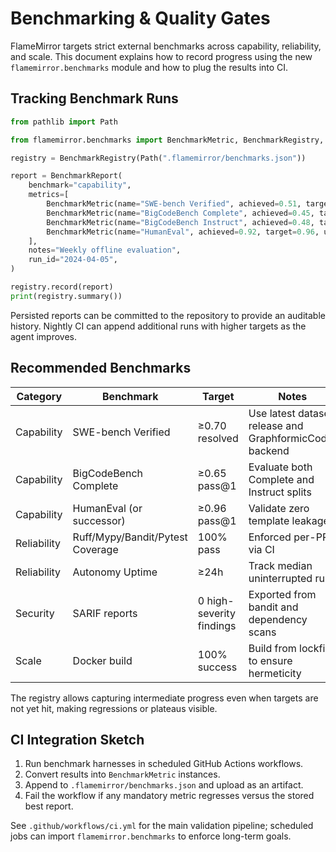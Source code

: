 # Benchmarking & Quality Gates

FlameMirror targets strict external benchmarks across capability, reliability,
and scale. This document explains how to record progress using the new
`flamemirror.benchmarks` module and how to plug the results into CI.

## Tracking Benchmark Runs

```python
from pathlib import Path

from flamemirror.benchmarks import BenchmarkMetric, BenchmarkRegistry, BenchmarkReport

registry = BenchmarkRegistry(Path(".flamemirror/benchmarks.json"))

report = BenchmarkReport(
    benchmark="capability",
    metrics=[
        BenchmarkMetric(name="SWE-bench Verified", achieved=0.51, target=0.70, unit="resolved"),
        BenchmarkMetric(name="BigCodeBench Complete", achieved=0.45, target=0.65, unit="pass@1"),
        BenchmarkMetric(name="BigCodeBench Instruct", achieved=0.48, target=0.65, unit="pass@1"),
        BenchmarkMetric(name="HumanEval", achieved=0.92, target=0.96, unit="pass@1"),
    ],
    notes="Weekly offline evaluation",
    run_id="2024-04-05",
)

registry.record(report)
print(registry.summary())
```

Persisted reports can be committed to the repository to provide an auditable
history. Nightly CI can append additional runs with higher targets as the agent
improves.

## Recommended Benchmarks

| Category | Benchmark | Target | Notes |
| --- | --- | --- | --- |
| Capability | SWE-bench Verified | ≥0.70 resolved | Use latest dataset release and GraphformicCoder backend |
| Capability | BigCodeBench Complete | ≥0.65 pass@1 | Evaluate both Complete and Instruct splits |
| Capability | HumanEval (or successor) | ≥0.96 pass@1 | Validate zero template leakage |
| Reliability | Ruff/Mypy/Bandit/Pytest Coverage | 100% pass | Enforced per-PR via CI |
| Reliability | Autonomy Uptime | ≥24h | Track median uninterrupted run |
| Security | SARIF reports | 0 high-severity findings | Exported from bandit and dependency scans |
| Scale | Docker build | 100% success | Build from lockfile to ensure hermeticity |

The registry allows capturing intermediate progress even when targets are not
yet hit, making regressions or plateaus visible.

## CI Integration Sketch

1. Run benchmark harnesses in scheduled GitHub Actions workflows.
2. Convert results into `BenchmarkMetric` instances.
3. Append to `.flamemirror/benchmarks.json` and upload as an artifact.
4. Fail the workflow if any mandatory metric regresses versus the stored best
   report.

See `.github/workflows/ci.yml` for the main validation pipeline; scheduled jobs
can import `flamemirror.benchmarks` to enforce long-term goals.

